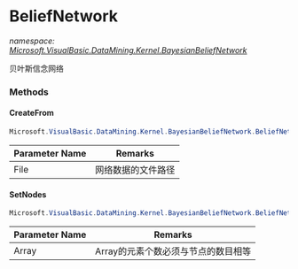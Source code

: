 ﻿# BeliefNetwork
_namespace: [Microsoft.VisualBasic.DataMining.Kernel.BayesianBeliefNetwork](./index.md)_

贝叶斯信念网络



### Methods

#### CreateFrom
```csharp
Microsoft.VisualBasic.DataMining.Kernel.BayesianBeliefNetwork.BeliefNetwork.CreateFrom(System.String)
```


|Parameter Name|Remarks|
|--------------|-------|
|File|网络数据的文件路径|


#### SetNodes
```csharp
Microsoft.VisualBasic.DataMining.Kernel.BayesianBeliefNetwork.BeliefNetwork.SetNodes(System.Int32[])
```


|Parameter Name|Remarks|
|--------------|-------|
|Array|Array的元素个数必须与节点的数目相等|



